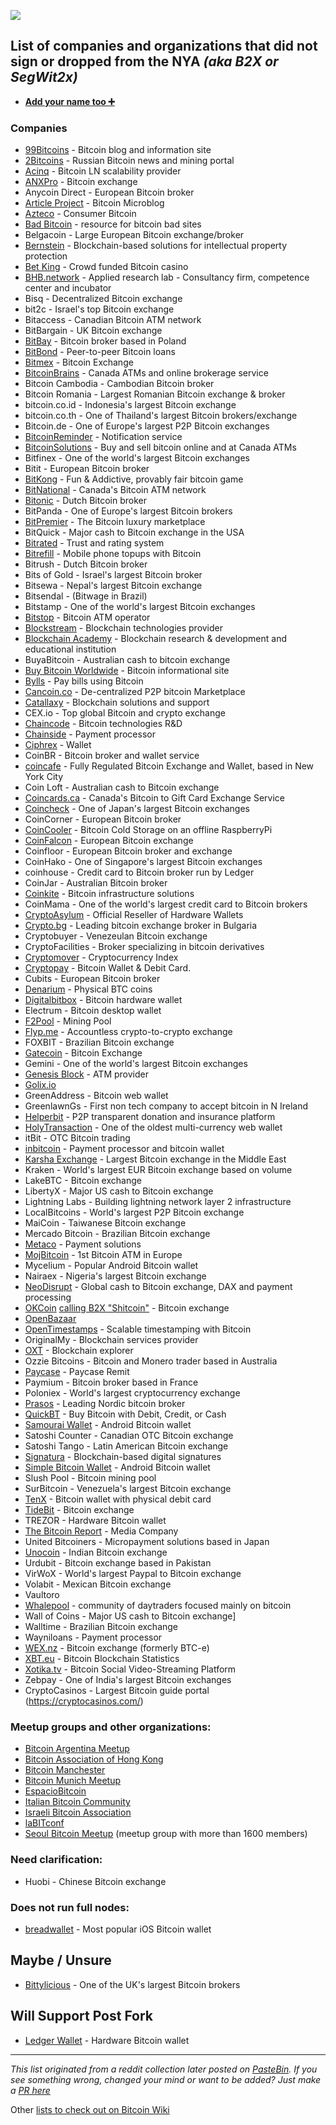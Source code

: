 
![](DG4IEcsUIAAje5w.jpg)

## List of companies and organizations that did not sign or dropped from the NYA *(aka B2X or SegWit2x)*

- **[Add your name too ➕](https://github.com/nob2x/NOB2X/edit/master/README.md)**

### Companies

- [99Bitcoins](https://99bitcoins.com) - Bitcoin blog and information site
- [2Bitcoins](https://2bitcoins.ru) - Russian Bitcoin news and mining portal
- [Acinq](https://acinq.co) - Bitcoin LN scalability provider
- [ANXPro](http://preview.mailerlite.com/d7z4j4/736750909043771386/o3p1/) - Bitcoin exchange
- Anycoin Direct - European Bitcoin broker
- [Article Project](https://itunes.apple.com/us/app/article-project/id1290614799?mt=8) - Bitcoin Microblog
- [Azteco](https://azte.co) - Consumer Bitcoin
- [Bad Bitcoin](http://badbitcoin.org/) - resource for bitcoin bad sites
- Belgacoin - Large European Bitcoin exchange/broker
- [Bernstein](https://www.bernstein.io) - Blockchain-based solutions for intellectual property protection
- [Bet King](https://betking.io/blog/segwit2x-hard-fork/) - Crowd funded Bitcoin casino
- [BHB.network](http://bhb.network) - Applied research lab - Consultancy firm, competence center and incubator
- Bisq - Decentralized Bitcoin exchange
- bit2c - Israel's top Bitcoin exchange
- Bitaccess - Canadian Bitcoin ATM network
- BitBargain - UK Bitcoin exchange
- [BitBay](https://twitter.com/BitBayofficial/status/896085144913694720) - Bitcoin broker based in Poland
- [BitBond](https://www.bitbond.com/) - Peer-to-peer Bitcoin loans
- [Bitmex](https://www.bitmex.com/) - Bitcoin Exchange
- [BitcoinBrains](http://bitcoinbrains.com) - Canada ATMs and online brokerage service
- Bitcoin Cambodia - Cambodian Bitcoin broker
- Bitcoin Romania - Largest Romanian Bitcoin exchange & broker
- bitcoin.co.id - Indonesia's largest Bitcoin exchange
- bitcoin.co.th - One of Thailand's largest Bitcoin brokers/exchange
- Bitcoin.de - One of Europe's largest P2P Bitcoin exchanges
- [BitcoinReminder](https://bitcoinreminder.com/informations/poli/) - Notification service
- [BitcoinSolutions](http://bitcoinsolutions.ca) - Buy and sell bitcoin online and at Canada ATMs
- Bitfinex - One of the world's largest Bitcoin exchanges
- Bitit - European Bitcoin broker
- [BitKong](https://bitkong.com) - Fun & Addictive, provably fair bitcoin game
- [BitNational](https://bitnational.com) - Canada's Bitcoin ATM network
- [Bitonic](https://bitonic.nl/en/news/138/our-position-on-scaling-proposals) - Dutch Bitcoin broker
- BitPanda - One of Europe's largest Bitcoin brokers
- [BitPremier](https://bitpremier.com) - The Bitcoin luxury marketplace
- BitQuick - Major cash to Bitcoin exchange in the USA
- [Bitrated](https://medium.com/@shesek/why-i-dont-support-the-compromise-efforts-9d73a8cce6be) - Trust and rating system
- [Bitrefill](https://twitter.com/bitrefill/status/896300829841510400) - Mobile phone topups with Bitcoin
- Bitrush - Dutch Bitcoin broker
- Bits of Gold - Israel's largest Bitcoin broker
- Bitsewa - Nepal's largest Bitcoin exchange
- Bitsendal - (Bitwage in Brazil)
- Bitstamp - One of the world's largest Bitcoin exchanges
- [Bitstop](https://twitter.com/bitstopofficial/status/895317733679669250) - Bitcoin ATM operator
- [Blockstream](http://blockstream.com) - Blockchain technologies provider
- [Blockchain Academy](https://block.academy) - Blockchain research & development and educational institution
- BuyaBitcoin - Australian cash to bitcoin exchange
- [Buy Bitcoin Worldwide](https://www.buybitcoinworldwide.com/) - Bitcoin informational site
- [Bylls](https://twitter.com/francispouliot_/status/895682101911146497) - Pay bills using Bitcoin
- [Cancoin.co](https://cancoin.co) - De-centralized P2P bitcoin Marketplace
- [Catallaxy](http://catallaxy.com) - Blockchain solutions and support
- CEX.io - Top global Bitcoin and crypto exchange
- [Chaincode](http://chaincode.com) - Bitcoin technologies R&D
- [Chainside](https://www.chainside.net/) - Payment processor 
- [Ciphrex](https://twitter.com/ciphrex/status/895161633005346817) - Wallet
- CoinBR - Bitcoin broker and wallet service
- [coincafe](https://coincafe.com) - Fully Regulated Bitcoin Exchange and Wallet, based in New York City
- Coin Loft - Australian cash to Bitcoin exchange
- [Coincards.ca](http://www.coincards.ca) - Canada's Bitcoin to Gift Card Exchange Service
- [Coincheck](https://coincheck.com/en/blog/4539) - One of Japan's largest Bitcoin exchanges
- CoinCorner - European Bitcoin broker
- [CoinCooler](http://www.coincooler.com) - Bitcoin Cold Storage on an offline RaspberryPi
- [CoinFalcon](https://coinfalcon.com) - European Bitcoin exchange
- Coinfloor - European Bitcoin broker and exchange
- CoinHako - One of Singapore's largest Bitcoin exchanges
- coinhouse - Credit card to Bitcoin broker run by Ledger
- CoinJar - Australian Bitcoin broker
- [Coinkite](https://coinkite.com) - Bitcoin infrastructure solutions
- CoinMama - One of the world's largest credit card to Bitcoin brokers
- [CryptoAsylum](http://www.cryptoasylum.ca) - Official Reseller of Hardware Wallets
- [Crypto.bg](https://crypto.bg/) - Leading bitcoin exchange broker in Bulgaria
- Cryptobuyer - Venezeulan Bitcoin exchange
- CryptoFacilities - Broker specializing in bitcoin derivatives
- [Cryptomover](https://medium.com/cryptomover/its-the-forking-bitcoin-index-ad1e4f5dbfd0) - Cryptocurrency Index
- [Cryptopay](https://cryptopay.me/) - Bitcoin Wallet & Debit Card.
- Cubits - European Bitcoin broker
- [Denarium](https://denarium.com) - Physical BTC coins
- [Digitalbitbox](http://digitalbitbox.com) - Bitcoin hardware wallet
- Electrum - Bitcoin desktop wallet
- [F2Pool](https://www.coindesk.com/f2pool-reneges-mining-pool-pulls-segwit2x-support-hard-fork/) - Mining Pool
- [Flyp.me](https://flyp.me) - Accountless crypto-to-crypto exchange
- FOXBIT - Brazilian Bitcoin exchange
- [Gatecoin](https://blog.gatecoin.com/gatecoin-will-not-support-the-segwit2x-b2x-hard-fork-acbab0985dc2) - Bitcoin Exchange
- Gemini - One of the world's largest Bitcoin exchanges
- [Genesis Block](https://www.genesisblockhk.com/) - ATM provider
- [Golix.io](https://blog.golix.io/our-position-regarding-the-upcoming-bitcoin-fork-900494ae597f)
- GreenAddress - Bitcoin web wallet
- GreenlawnGs - First non tech company to accept bitcoin in N Ireland
- [Helperbit](https://helperbit.com) - P2P transparent donation and insurance platform
- [HolyTransaction](https://holytransaction.com) - One of the oldest multi-currency web wallet
- itBit - OTC Bitcoin trading
- [inbitcoin](https://inbitcoin.it) - Payment processor and bitcoin wallet
- [Karsha Exchange](https://karsha.biz) - Largest Bitcoin exchange in the Middle East
- Kraken - World's largest EUR Bitcoin exchange based on volume
- LakeBTC - Bitcoin exchange
- LibertyX - Major US cash to Bitcoin exchange
- Lightning Labs - Building lightning network layer 2 infrastructure
- LocalBitcoins - World's largest P2P Bitcoin exchange
- MaiCoin - Taiwanese Bitcoin exchange
- Mercado Bitcoin - Brazilian Bitcoin exchange
- [Metaco](https://metaco.com) - Payment solutions
- [MojBitcoin](http://www.mojbitcoin.sk) - 1st Bitcoin ATM in Europe
- Mycelium - Popular Android Bitcoin wallet
- Nairaex - Nigeria's largest Bitcoin exchange
- [NeoDisrupt](https://neodisrupt.com) - Global cash to Bitcoin exchange, DAX and payment processing
- [OKCoin](https://twitter.com/OKEx_/status/923366605320372224) [calling B2X "Shitcoin"](https://twitter.com/starokcoin/status/926579466431815680) - Bitcoin exchange
- [OpenBazaar](https://medium.com/@brianhoffman/segwit2x-youre-fucked-if-you-do-you-re-fucked-if-you-don-t-6655a853d8e7)
- [OpenTimestamps](https://opentimestamps.org) - Scalable timestamping with Bitcoin
- OriginalMy - Blockchain services provider
- [OXT](https://oxt.me) - Blockchain explorer
- Ozzie Bitcoins - Bitcoin and Monero trader based in Australia
- [Paycase](https://paycase.com) - Paycase Remit
- Paymium - Bitcoin broker based in France
- Poloniex - World's largest cryptocurrency exchange
- [Prasos](https://twitter.com/technom4ge/status/895679121803685888) - Leading Nordic bitcoin broker
- [QuickBT](https://twitter.com/QuickBT/status/899159626725302272) - Buy Bitcoin with Debit, Credit, or Cash
- [Samourai Wallet](https://samouraiwallet.com) - Android Bitcoin wallet
- Satoshi Counter - Canadian OTC Bitcoin exchange
- Satoshi Tango - Latin American Bitcoin exchange
- [Signatura](https://signatura.co) - Blockchain-based digital signatures
- [Simple Bitcoin Wallet](https://btcontract.com/#trusted-node) - Android Bitcoin wallet
- Slush Pool - Bitcoin mining pool
- SurBitcoin - Venezuela's largest Bitcoin exchange
- [TenX](https://www.tenx.tech/) - Bitcoin wallet with physical debit card
- [TideBit](https://www.tidebit.com/) -  Bitcoin exchange
- TREZOR - Hardware Bitcoin wallet
- [The Bitcoin Report](http://www.thebitcoinreport.nl/) - Media Company
- United Bitcoiners - Micropayment solutions based in Japan
- [Unocoin](https://news.unocoin.com/?p=796) - Indian Bitcoin exchange
- Urdubit - Bitcoin exchange based in Pakistan
- VirWoX - World's largest Paypal to Bitcoin exchange
- Volabit - Mexican Bitcoin exchange
- Vaultoro
- [Whalepool](https://twitter.com/whalepool/status/920683444895612928) - community of daytraders focused mainly on bitcoin
- Wall of Coins - Major US cash to Bitcoin exchange]
- Walltime - Brazilian Bitcoin exchange
- Wayniloans - Payment processor 
- [WEX.nz](https://wex.nz/news/3) - Bitcoin exchange (formerly BTC-e)
- [XBT.eu](https://www.xbt.eu) - Bitcoin Blockchain Statistics
- [Xotika.tv](https://twitter.com/bitcoinerrorlog/status/895335674471043073) - Bitcoin Social Video-Streaming Platform
- Zebpay - One of India's largest Bitcoin exchanges
- CryptoCasinos - Largest Bitcoin guide portal (https://cryptocasinos.com/)

### Meetup groups and other organizations:

- [Bitcoin Argentina Meetup](https://medium.com/@Ulrich_98986/why-the-brazilian-and-argentinian-bitcoin-communities-oppose-segwit2x-801edc213af8)
- [Bitcoin Association of Hong Kong](https://www.bitcoinhk.org/segwit2x-statement/)
- [Bitcoin Manchester](http://www.bitcoinmanchester.org.uk/hardfork-statement/)
- [Bitcoin Munich Meetup](https://i.imgur.com/WDK6Zed.jpg)
- [EspacioBitcoin](https://medium.com/@Ulrich_98986/why-the-brazilian-and-argentinian-bitcoin-communities-oppose-segwit2x-801edc213af8)
- [Italian Bitcoin Community](https://medium.com/@BHBnetwork/italian-community-no2x-statement-d14cd06fcc6a)
- [Israeli Bitcoin Association](https://bitcoin.org.il/files/IBA_Statement_Segwit2x.pdf)
- [laBITconf](https://twitter.com/laBITconf/status/918961053186318336)
- [Seoul Bitcoin Meetup](https://medium.com/@seoulbitcoin/statement-on-segwit2x-161db1ad1976#---0-201) (meetup group with more than 1600 members)

### Need clarification:

- Huobi - Chinese Bitcoin exchange

### Does not run full nodes:

- [breadwallet](https://twitter.com/breadwalletapp/status/895368562096955392) - Most popular iOS Bitcoin wallet

## Maybe / Unsure

- [Bittylicious](https://twitter.com/Bittylicious_/status/896052556140380160) - One of the UK's largest Bitcoin brokers

## Will Support Post Fork

- [Ledger Wallet](https://twitter.com/BTChip/status/896056752948486148) - Hardware Bitcoin wallet

---
*This list originated from a reddit collection later posted on [PasteBin](https://pastebin.com/ek5V1grM).
If you see something wrong, changed your mind or want to be added? Just make a [PR here](https://github.com/nob2x/nob2x/pulls)*

Other [lists to check out on Bitcoin Wiki](https://en.bitcoin.it/wiki/Segwit_support)
